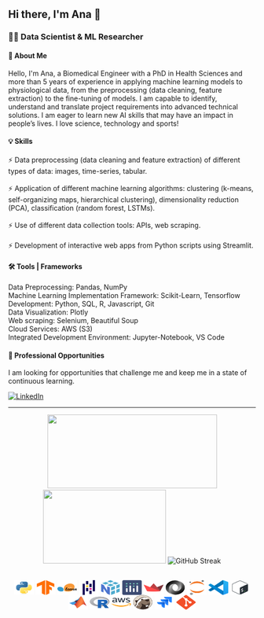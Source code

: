 ## Hi there, I'm Ana 👋

### 👩‍💻 Data Scientist & ML Researcher

#### 🚀 About Me
Hello, I'm Ana, a Biomedical Engineer with a PhD in Health Sciences and more than 5 years of experience in 
applying machine learning models to physiological data, from the preprocessing (data cleaning, feature extraction) to the fine-tuning of models. I am capable to identify, understand and translate project requirements into advanced technical solutions. I am eager to learn new AI skills that may have an impact in people’s lives. I love science, technology and sports! 

#### 💡 Skills
⚡️ Data preprocessing (data cleaning and feature extraction) of different types of data: images, time-series, tabular.<br>
<br>
⚡️ Application of different machine learning algorithms: clustering (k-means, self-organizing maps, hierarchical clustering), dimensionality reduction (PCA), classification (random forest, LSTMs).<br>
<br>
⚡️ Use of different data collection tools: APIs, web scraping.<br>
<br>
⚡️ Development of interactive web apps from Python scripts using Streamlit.<br>

#### 🛠️ Tools | Frameworks
Data Preprocessing: Pandas, NumPy<br>
Machine Learning Implementation Framework: Scikit-Learn, Tensorflow<br>
Development: Python, SQL, R, Javascript, Git<br>
Data Visualization: Plotly<br>
Web scraping: Selenium, Beautiful Soup <br>
Cloud Services: AWS (S3)<br>
Integrated Development Environment: Jupyter-Notebook, VS Code<br>


<!-- - (TODO) web scrapping, APIs, streamlit -->
  
#### 💼 Professional Opportunities

I am looking for opportunities that challenge me and keep me in a state of continuous learning.

<p>
  <a href="https://www.linkedin.com/in/anacoelho6/"><img alt="LinkedIn" src="https://img.shields.io/badge/LinkedIn-Ana Coelho-blue?style=flat-square&logo=linkedin"></a>
</p>

<hr/>

<p align='center'>
  <img width="345px" height="150" src="https://github-readme-stats.vercel.app/api?username=anacoelho92&show_icons=true&theme=dark&rank_icon=github&count_private=true"/>
  <img width="250px" height="150" src="https://github-readme-stats.vercel.app/api/top-langs/?username=anacoelho92&layout=compact&langs_count=6&theme=dark"/>
  <img src="https://streak-stats.demolab.com?user=anacoelho92&theme=dark" alt="GitHub Streak" />
</p>

<div align="center" style="display: inline_block"><br>
  <img align="center" alt="Python" height="30" width="40" src="https://raw.githubusercontent.com/devicons/devicon/master/icons/python/python-original.svg">
  <img align="center" alt="PyTorch" height="30" width="40" src="https://raw.githubusercontent.com/devicons/devicon/master/icons/tensorflow/tensorflow-original.svg">
  <img align="center" alt="PyTorch" height="30" width="40" src="https://raw.githubusercontent.com/devicons/devicon/master/icons/scikitlearn/scikitlearn-original.svg">
  <img align="center" alt="PyTorch" height="30" width="40" src="https://raw.githubusercontent.com/devicons/devicon/master/icons/pandas/pandas-original.svg">
  <img align="center" alt="PyTorch" height="30" width="40" src="https://raw.githubusercontent.com/devicons/devicon/master/icons/numpy/numpy-original.svg">
  <img align="center" alt="PyTorch" height="30" width="40" src="https://raw.githubusercontent.com/devicons/devicon/master/icons/plotly/plotly-original.svg">
  <img align="center" alt="PyTorch" height="30" width="40" src="https://raw.githubusercontent.com/devicons/devicon/master/icons/streamlit/streamlit-original.svg">
  <img align="center" alt="PyTorch" height="30" width="40" src="https://raw.githubusercontent.com/devicons/devicon/master/icons/json/json-original.svg">
  <img align="center" alt="PyTorch" height="30" width="40" src="https://raw.githubusercontent.com/devicons/devicon/master/icons/jupyter/jupyter-original.svg">
  <img align="center" alt="PyTorch" height="30" width="40" src="https://raw.githubusercontent.com/devicons/devicon/master/icons/vscode/vscode-original.svg">
  <img align="center" alt="PyTorch" height="30" width="40" src="https://raw.githubusercontent.com/devicons/devicon/master/icons/bash/bash-original.svg">
  <img align="center" alt="PyTorch" height="30" width="40" src="https://raw.githubusercontent.com/devicons/devicon/master/icons/matlab/matlab-original.svg">
  <img align="center" alt="PyTorch" height="30" width="40" src="https://raw.githubusercontent.com/devicons/devicon/master/icons/r/r-original.svg">
  <img align="center" alt="PyTorch" height="30" width="40" src="https://raw.githubusercontent.com/devicons/devicon/master/icons/amazonwebservices/amazonwebservices-original-wordmark.svg">
  <img align="center" alt="PyTorch" height="30" width="40" src="https://raw.githubusercontent.com/devicons/devicon/master/icons/dbeaver/dbeaver-original.svg">
  <img align="center" alt="PyTorch" height="30" width="40" src="https://raw.githubusercontent.com/devicons/devicon/master/icons/jira/jira-original.svg">
  <img align="center" alt="PyTorch" height="30" width="40" src="https://raw.githubusercontent.com/devicons/devicon/master/icons/git/git-original.svg">
</div>





<!--
**anacoelho92/anacoelho92** is a ✨ _special_ ✨ repository because its `README.md` (this file) appears on your GitHub profile.

Here are some ideas to get you started:

- 🔭 I’m currently working on ...
- 🌱 I’m currently learning ...
- 👯 I’m looking to collaborate on ...
- 🤔 I’m looking for help with ...
- 💬 Ask me about ...
- 📫 How to reach me: ...
- 😄 Pronouns: ...
- ⚡ Fun fact: ...
-->
